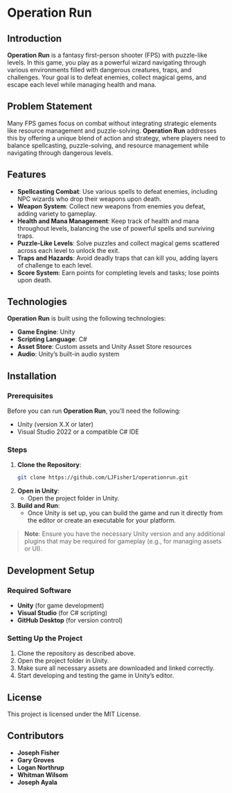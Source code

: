 # Operation Run

## Introduction
**Operation Run** is a fantasy first-person shooter (FPS) with puzzle-like levels. In this game, you play as a powerful wizard navigating through various environments filled with dangerous creatures, traps, and challenges. Your goal is to defeat enemies, collect magical gems, and escape each level while managing health and mana.

## Problem Statement
Many FPS games focus on combat without integrating strategic elements like resource management and puzzle-solving. **Operation Run** addresses this by offering a unique blend of action and strategy, where players need to balance spellcasting, puzzle-solving, and resource management while navigating through dangerous levels.

## Features
- **Spellcasting Combat**: Use various spells to defeat enemies, including NPC wizards who drop their weapons upon death.
- **Weapon System**: Collect new weapons from enemies you defeat, adding variety to gameplay.
- **Health and Mana Management**: Keep track of health and mana throughout levels, balancing the use of powerful spells and surviving traps.
- **Puzzle-Like Levels**: Solve puzzles and collect magical gems scattered across each level to unlock the exit.
- **Traps and Hazards**: Avoid deadly traps that can kill you, adding layers of challenge to each level.
- **Score System**: Earn points for completing levels and tasks; lose points upon death.

## Technologies
**Operation Run** is built using the following technologies:
- **Game Engine**: Unity
- **Scripting Language**: C#
- **Asset Store**: Custom assets and Unity Asset Store resources
- **Audio**: Unity’s built-in audio system

## Installation

### Prerequisites
Before you can run **Operation Run**, you’ll need the following:
- Unity (version X.X or later)
- Visual Studio 2022 or a compatible C# IDE

### Steps
1. **Clone the Repository**:
    ```bash
    git clone https://github.com/LJFisher1/operationrun.git
    ```
2. **Open in Unity**:
    - Open the project folder in Unity.
3. **Build and Run**:
    - Once Unity is set up, you can build the game and run it directly from the editor or create an executable for your platform.

> **Note**: Ensure you have the necessary Unity version and any additional plugins that may be required for gameplay (e.g., for managing assets or UI).

## Development Setup

### Required Software
- **Unity** (for game development)
- **Visual Studio** (for C# scripting)
- **GitHub Desktop** (for version control)

### Setting Up the Project
1. Clone the repository as described above.
2. Open the project folder in Unity.
3. Make sure all necessary assets are downloaded and linked correctly.
4. Start developing and testing the game in Unity’s editor.

## License
This project is licensed under the MIT License.

## Contributors
- **Joseph Fisher**
- **Gary Groves**
- **Logan Northrup**
- **Whitman Wilsom**
- **Joseph Ayala**
